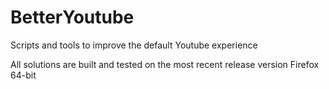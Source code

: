 # BetterYoutube
Scripts and tools to improve the default Youtube experience

All solutions are built and tested on the most recent release version Firefox 64-bit
